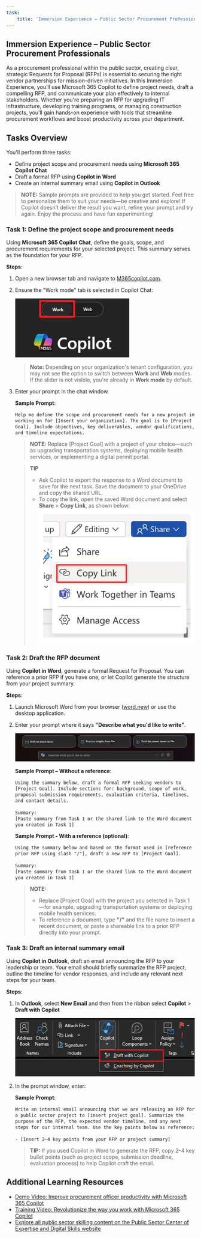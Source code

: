 ```yaml
---
task:
    title: 'Immersion Experience – Public Sector Procurement Professionals'
---
```


## Immersion Experience – Public Sector Procurement Professionals

As a procurement professional within the public sector, creating clear, strategic Requests for Proposal (RFPs) is essential to securing the right vendor partnerships for mission-driven initiatives. In this Immersion Experience, you’ll use Microsoft 365 Copilot to define project needs, draft a compelling RFP, and communicate your plan effectively to internal stakeholders. Whether you're preparing an RFP for upgrading IT infrastructure, developing training programs, or managing construction projects, you’ll gain hands-on experience with tools that streamline procurement workflows and boost productivity across your department.

## Tasks Overview

You'll perform three tasks:

- Define project scope and procurement needs using **Microsoft 365 Copilot Chat**
- Draft a formal RFP using **Copilot in Word**
- Create an internal summary email using **Copilot in Outlook**

> **NOTE:** Sample prompts are provided to help you get started. Feel free to personalize them to suit your needs—be creative and explore! If Copilot doesn’t deliver the result you want, refine your prompt and try again. Enjoy the process and have fun experimenting!  

### Task 1: Define the project scope and procurement needs

Using **Microsoft 365 Copilot Chat**, define the goals, scope, and procurement requirements for your selected project. This summary serves as the foundation for your RFP.

**Steps**:

1. Open a new browser tab and navigate to [M365copilot.com](https://m365copilot.com/).
1. Ensure the "Work mode" tab is selected in Copilot Chat:

    ![screenshot showing Work mode tab.](../Prompts/Media/work-mode.png)

    > **Note:** Depending on your organization's tenant configuration, you may not see the option to switch between **Work** and **Web** modes. If the slider is not visible, you're already in **Work mode** by default.
1. Enter your prompt in the chat window.

    **Sample Prompt**:

    ```text
    Help me define the scope and procurement needs for a new project im working on for [Insert your organization]. The goal is to [Project Goal]. Include objectives, key deliverables, vendor qualifications, and timeline expectations.
    ```

    > **NOTE:** Replace [Project Goal] with a project of your choice—such as upgrading transportation systems, deploying mobile health services, or implementing a digital permit portal.

    > **TIP**  
    >
    > - Ask Copilot to export the response to a Word document to save for the next task. Save the document to your OneDrive and copy the shared URL.
    > - To copy the link, open the saved Word document and select **Share** > **Copy Link**, as shown below:  
    > ![Share link.](../Prompts/Media/share-menu-with-copy-link.png)

### Task 2: Draft the RFP document

Using **Copilot in Word**, generate a formal Request for Proposal. You can reference a prior RFP if you have one, or let Copilot generate the structure from your project summary.

**Steps**:

1. Launch Microsoft Word from your browser ([word.new](https://word.new)) or use the desktop application.  
2. Enter your prompt where it says **"Describe what you'd like to write"**.

    ![screenshot showing Copilot in Word.](../Prompts/Media/draft-with-copilot.png)

    **Sample Prompt – Without a reference**:

    ```text
    Using the summary below, draft a formal RFP seeking vendors to [Project Goal]. Include sections for: background, scope of work, proposal submission requirements, evaluation criteria, timelines, and contact details.
    
    Summary:  
    [Paste summary from Task 1 or the shared link to the Word document you created in Task 1]
    ```

    **Sample Prompt - With a reference (optional)**:

    ```text
    Using the summary below and based on the format used in [reference prior RFP using slash "/"], draft a new RFP to [Project Goal].
    
    Summary:  
    [Paste summary from Task 1 or the shared link to the Word document you created in Task 1]
    ```

    > **NOTE:**
    >
    > - Replace [Project Goal] with the project you selected in Task 1—for example, upgrading transportation systems or deploying mobile health services.
    > - To reference a document, type **"/"** and the file name to insert a recent document, or paste a shareable link to a prior RFP directly into your prompt.

### Task 3: Draft an internal summary email

Using **Copilot in Outlook**, draft an email announcing the RFP to your leadership or team. Your email should briefly summarize the RFP project, outline the timeline for vendor responses, and include any relevant next steps for your team.

**Steps**:

1. In **Outlook**, select **New Email** and then  from the ribbon select **Copilot** > **Draft with Copilot**

    ![screenshot showing Copilot in Outlook.](../Prompts/Media/copilot-outlook-desktop.png)
1. In the prompt window, enter:

    **Sample Prompt**:

    ```text
    Write an internal email announcing that we are releasing an RFP for a public sector project to [insert project goal]. Summarize the purpose of the RFP, the expected vendor timeline, and any next steps for our internal team. Use the key points below as reference:
    
    - [Insert 2–4 key points from your RFP or project summary]
    ```

    > **TIP:** If you used Copilot in Word to generate the RFP, copy 2–4 key bullet points (such as project scope, submission deadline, evaluation process) to help Copilot craft the email.

## Additional Learning Resources

- [Demo Video: Improve procurement officer productivity with Microsoft 365 Copilot](https://content.cloudguides.com/guides/Improve%20procurement%20officer%20productivity%20with%20Microsoft%20365%20Copilot)
- [Training Video: Revolutionize the way you work with Microsoft 365 Copilot](https://wwps.microsoft.com/innovate-blog/revolutionize-work-microsoft365)
- [Explore all public sector skilling content on the Public Sector Center of Expertise and Digital Skills website](https://wwps.microsoft.com/)
